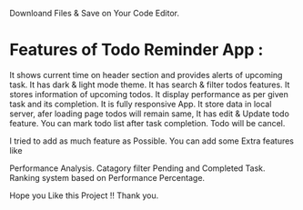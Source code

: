 Downloand Files & Save on Your Code Editor. 

# Features of Todo Reminder App :
It shows current time on header section and provides alerts of upcoming task. It has dark & light mode theme. It has search & filter todos features. It stores information of upcoming todos.
It display performance as per given task and its completion. It is fully responsive App. It store data in local server, afer loading page todos will remain same, It has edit & Update todo feature. 
You can mark todo list after task completion. Todo will be cancel.  

I tried to add as much feature as Possible.  You can add some Extra features like 

Performance Analysis.
Catagory filter Pending and Completed Task.
Ranking system based on Performance Percentage.

Hope you Like this Project !! Thank you. 
